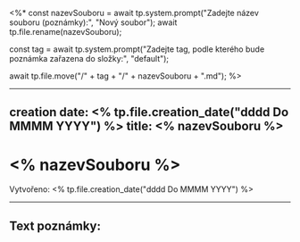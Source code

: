 <%*
const nazevSouboru = await tp.system.prompt("Zadejte název souboru (poznámky):", "Nový soubor");
await tp.file.rename(nazevSouboru);

const tag = await tp.system.prompt("Zadejte tag, podle kterého bude poznámka zařazena do složky:", "default");

await tp.file.move("/" + tag + "/" + nazevSouboru + ".md");
%>

---
creation date: <% tp.file.creation_date("dddd Do MMMM YYYY") %>
title: <% nazevSouboru %>
---

# <% nazevSouboru %>

Vytvořeno: <% tp.file.creation_date("dddd Do MMMM YYYY") %>

---

## Text poznámky:

